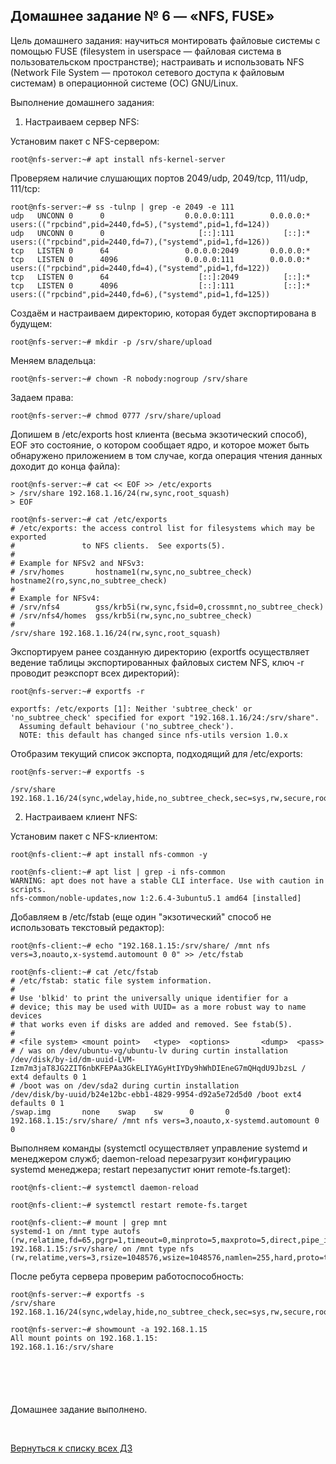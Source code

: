 ## Домашнее задание № 6 — «NFS, FUSE»

Цель домашнего задания: научиться монтировать файловые системы с помощью FUSE (filesystem in userspace — файловая система в пользовательском пространстве); настраивать и использовать NFS (Network File System — протокол сетевого доступа к файловым системам) в операционной системе (ОС) GNU/Linux.

Выполнение домашнего задания:

1) Настраиваем сервер NFS:

Установим пакет с NFS-сервером:
```console
root@nfs-server:~# apt install nfs-kernel-server
```

Проверяем наличие слушающих портов 2049/udp, 2049/tcp, 111/udp, 111/tcp:
```console
root@nfs-server:~# ss -tulnp | grep -e 2049 -e 111
udp   UNCONN 0      0                  0.0.0.0:111        0.0.0.0:*    users:(("rpcbind",pid=2440,fd=5),("systemd",pid=1,fd=124))
udp   UNCONN 0      0                     [::]:111           [::]:*    users:(("rpcbind",pid=2440,fd=7),("systemd",pid=1,fd=126))
tcp   LISTEN 0      64                 0.0.0.0:2049       0.0.0.0:*
tcp   LISTEN 0      4096               0.0.0.0:111        0.0.0.0:*    users:(("rpcbind",pid=2440,fd=4),("systemd",pid=1,fd=122))
tcp   LISTEN 0      64                    [::]:2049          [::]:*
tcp   LISTEN 0      4096                  [::]:111           [::]:*    users:(("rpcbind",pid=2440,fd=6),("systemd",pid=1,fd=125))
```

Создаём и настраиваем директорию, которая будет экспортирована в будущем:
```console
root@nfs-server:~# mkdir -p /srv/share/upload
```

Меняем владельца:
```console
root@nfs-server:~# chown -R nobody:nogroup /srv/share
```

Задаем права:
```console
root@nfs-server:~# chmod 0777 /srv/share/upload
```

Допишем в /etc/exports host клиента (весьма экзотический способ), EOF это состояние, о котором сообщает ядро, и которое может быть обнаружено приложением в том случае, когда операция чтения данных доходит до конца файла):
```console
root@nfs-server:~# cat << EOF >> /etc/exports
> /srv/share 192.168.1.16/24(rw,sync,root_squash)
> EOF

root@nfs-server:~# cat /etc/exports
# /etc/exports: the access control list for filesystems which may be exported
#               to NFS clients.  See exports(5).
#
# Example for NFSv2 and NFSv3:
# /srv/homes       hostname1(rw,sync,no_subtree_check) hostname2(ro,sync,no_subtree_check)
#
# Example for NFSv4:
# /srv/nfs4        gss/krb5i(rw,sync,fsid=0,crossmnt,no_subtree_check)
# /srv/nfs4/homes  gss/krb5i(rw,sync,no_subtree_check)
#
/srv/share 192.168.1.16/24(rw,sync,root_squash)
```

Экспортируем ранее созданную директорию (exportfs осуществляет ведение таблицы экспортированных файловых систем NFS, ключ -r проводит реэкспорт всех директорий):
```console
root@nfs-server:~# exportfs -r

exportfs: /etc/exports [1]: Neither 'subtree_check' or 'no_subtree_check' specified for export "192.168.1.16/24:/srv/share".
  Assuming default behaviour ('no_subtree_check').
  NOTE: this default has changed since nfs-utils version 1.0.x
```

Отобразим текущий список экспорта, подходящий для /etc/exports:
```console
root@nfs-server:~# exportfs -s

/srv/share  192.168.1.16/24(sync,wdelay,hide,no_subtree_check,sec=sys,rw,secure,root_squash,no_all_squash)
```

2. Настраиваем клиент NFS: 

Установим пакет с NFS-клиентом:
```console
root@nfs-client:~# apt install nfs-common -y

root@nfs-client:~# apt list | grep -i nfs-common
WARNING: apt does not have a stable CLI interface. Use with caution in scripts.
nfs-common/noble-updates,now 1:2.6.4-3ubuntu5.1 amd64 [installed]
```

Добавляем в /etc/fstab (еще один "экзотический" способ не использовать текстовый редактор):
```console
root@nfs-client:~# echo "192.168.1.15:/srv/share/ /mnt nfs vers=3,noauto,x-systemd.automount 0 0" >> /etc/fstab

root@nfs-client:~# cat /etc/fstab
# /etc/fstab: static file system information.
#
# Use 'blkid' to print the universally unique identifier for a
# device; this may be used with UUID= as a more robust way to name devices
# that works even if disks are added and removed. See fstab(5).
#
# <file system> <mount point>   <type>  <options>       <dump>  <pass>
# / was on /dev/ubuntu-vg/ubuntu-lv during curtin installation
/dev/disk/by-id/dm-uuid-LVM-Izm7m3jaT8JG2ZIT6nbKFEPAa3GkELIYAGyHtIYDy9hWhDIEneG7mQHqdU9JbzsL / ext4 defaults 0 1
# /boot was on /dev/sda2 during curtin installation
/dev/disk/by-uuid/b24e12bc-ebb1-4829-9954-d92a5e72d5d0 /boot ext4 defaults 0 1
/swap.img       none    swap    sw      0       0
192.168.1.15:/srv/share/ /mnt nfs vers=3,noauto,x-systemd.automount 0 0
```

Выполняем команды (systemctl осуществляет управление systemd и менеджером служб; daemon-reload перезагрузит конфигурацию systemd менеджера; restart перезапустит юнит remote-fs.target):
```console
root@nfs-client:~# systemctl daemon-reload

root@nfs-client:~# systemctl restart remote-fs.target
```


```console
root@nfs-client:~# mount | grep mnt
systemd-1 on /mnt type autofs (rw,relatime,fd=65,pgrp=1,timeout=0,minproto=5,maxproto=5,direct,pipe_ino=40464)
192.168.1.15:/srv/share/ on /mnt type nfs (rw,relatime,vers=3,rsize=1048576,wsize=1048576,namlen=255,hard,proto=tcp,timeo=600,retrans=2,sec=sys,mountaddr=192.168.1.15,mountvers=3,mountport=60502,mountproto=udp,local_lock=none,addr=192.168.1.15)
```

После ребута сервера проверим работоспособность:
```console
root@nfs-server:~# exportfs -s
/srv/share  192.168.1.16/24(sync,wdelay,hide,no_subtree_check,sec=sys,rw,secure,root_squash,no_all_squash)

root@nfs-server:~# showmount -a 192.168.1.15
All mount points on 192.168.1.15:
192.168.1.16:/srv/share
```


```console

```


```console

```


```console

```


```console

```




```console

```

Домашнее задание выполнено.

<br/>

[Вернуться к списку всех ДЗ](../README.md)
